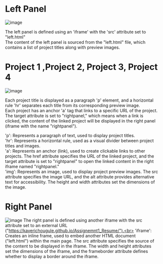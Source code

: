 # Left Panel
![image](https://github.com/kaverichougule/Weekly_Test_2-HTML/assets/101037685/90bde6b7-e7ca-4f26-9159-b8f33d90ac58)

The left panel is defined using an 'iframe' with the 'src' attribute set to "left.html" <br>
The content of the left panel is sourced from the "left.html" file, which contains a list of project titles along with preview images.

# Project 1 ,Project 2, Project 3, Project 4
![image](https://github.com/kaverichougule/Weekly_Test_2-HTML/assets/101037685/62593d32-3305-41c7-b81b-8c57a9fa7c92)

Each project title is displayed as a paragraph 'p' element, and a horizontal rule 'hr' separates each title from its corresponding preview image. <br>
Each project has an anchor 'a' tag that links to a specific URL of the project. The target attribute is set to "rightpanel," which means when a link is clicked, the content of the linked project will be displayed in the right panel (iframe with the name "rightpanel").

'p': Represents a paragraph of text, used to display project titles.
<br>
'hr': Represents a horizontal rule, used as a visual divider between project titles and images.
<br>
'a': Represents an anchor (link), used to create clickable links to other projects. The href attribute specifies the URL of the linked project, and the target attribute is set to "rightpanel" to open the linked content in the right iframe named "rightpanel."
<br>
'img': Represents an image, used to display project preview images. The src attribute specifies the image URL, and the alt attribute provides alternative text for accessibility. The height and width attributes set the dimensions of the image.

# Right Panel
![image](https://github.com/kaverichougule/Weekly_Test_2-HTML/assets/101037685/f839910e-9ed8-4c37-ac0f-15be9cc3fd10)
The right panel is defined using another iframe with the src attribute set to an external URL ("https://kaverichougule.github.io/Assignemnt1_Resume/").<br>
'iframe': Creates an inline frame, used to embed another HTML document ("left.html") within the main page. The src attribute specifies the source of the content to be displayed in the iframe. The width and height attributes set the dimensions of the iframe, and the frameborder attribute defines whether to display a border around the iframe.

